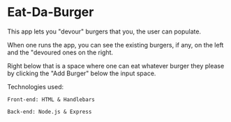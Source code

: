 # Eat-Da-Burger

This app lets you "devour" burgers that you, the user can populate.

When one runs the app, you can see the existing burgers, if any, on the left and the "devoured ones on the right.

Right below that is a space where one can eat whatever burger they please by clicking the "Add Burger" below the input space.

Technologies used:

	Front-end: HTML & Handlebars

	Back-end: Node.js & Express
